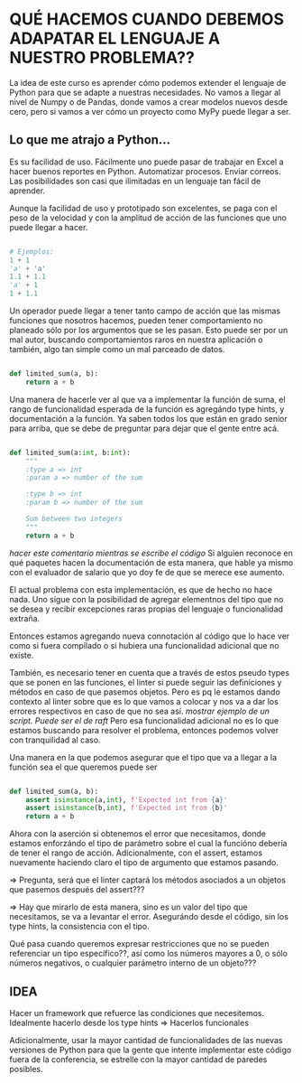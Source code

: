 # QUÉ HACEMOS CUANDO DEBEMOS ADAPATAR EL LENGUAJE A NUESTRO PROBLEMA??

La idea de este curso es aprender cómo podemos extender el lenguaje de Python
para que se adapte a nuestras necesidades. No vamos a llegar al nivel de Numpy
o de Pandas, donde vamos a crear modelos nuevos desde cero, pero si vamos a ver
cómo un proyecto como MyPy puede llegar a ser.

## Lo que me atrajo a Python...

Es su facilidad de uso. Fácilmente uno puede pasar de trabajar en Excel a hacer
buenos reportes en Python. Automatizar procesos. Enviar correos. Las
posibilidades son casi que ilimitadas en un lenguaje tan fácil de aprender.

Aunque la facilidad de uso y prototipado son excelentes, se paga con el peso de
la velocidad y con la amplitud de acción de las funciones que uno puede llegar
a hacer.

```Python

# Ejemplos:
1 + 1
'a' + 'a'
1.1 + 1.1
'a' + 1
1 + 1.1

```

Un operador puede llegar a tener tanto campo de acción que las mismas funciones
que nosotros hacemos, pueden tener comportamiento no planeado sólo por los
argumentos que se les pasan. Esto puede ser por un mal autor, buscando
comportamientos raros en nuestra aplicación o también, algo tan simple como un
mal parceado de datos.

```Python

def limited_sum(a, b):
    return a + b

```

Una manera de hacerle ver al que va a implementar la función de suma, el rango
de funcionalidad esperada de la función es agregándo type hints, y
documentación a la función. Ya saben todos los que están en grado senior para
arriba, que se debe de preguntar para dejar que el gente entre acá.

```Python

def limited_sum(a:int, b:int):
    """
    :type a => int
    :param a => number of the sum

    :type b => int
    :param b => number of the sum

    Sum between two integers
    """
    return a + b

```

*hacer este comentario mientras se escribe el código*
Si alguien reconoce en qué paquetes hacen la documentación de esta manera, que
hable ya mismo con el evaluador de salario que yo doy fe de que se merece ese
aumento.

El actual problema con esta implementación, es que de hecho no hace nada. Uno
sigue con la posibilidad de agregar elementnos del tipo que no se desea y
recibir excepciones raras propias del lenguaje o funcionalidad extraña.

Entonces estamos agregando nueva connotación al código que lo hace ver como si
fuera compilado o si hubiera una funcionalidad adicional que no existe.

También, es necesario tener en cuenta que a través de estos pseudo types que se
ponen en las funciones, el linter si puede seguir las definiciones y métodos en
caso de que pasemos objetos. Pero es pq le estamos dando contexto al linter
sobre que es lo que vamos a colocar y nos va a dar los errores respectivos en
caso de que no sea así. *mostrar ejemplo de un script. Puede ser el de raft*
Pero esa funcionalidad adicional no es lo que estamos buscando para resolver el
problema, entonces podemos volver con tranquilidad al caso.

Una manera en la que podemos asegurar que el tipo que va a llegar a la función
sea el que queremos puede ser

```Python

def limited_sum(a, b):
    assert isinstance(a,int), f'Expected int from {a}'
    assert isinstance(b,int), f'Expected int from {b}'
    return a + b

```

Ahora con la aserción si obtenemos el error que necesitamos, donde estamos
enforzándo el tipo de parámetro sobre el cual la funcióno debería de tener el
rango de acción. Adicionalmente, con el assert, estamos nuevamente haciendo
claro el tipo de argumento que estamos pasando.

=> Pregunta, será que el linter captará los métodos asociados a un objetos que
pasemos después del assert???

=> Hay que mirarlo de esta manera, sino es un valor del tipo que necesitamos,
se va a levantar el error. Asegurándo desde el código, sin los type hints, la
consistencia con el tipo.

Qué pasa cuando queremos expresar restricciones que no se pueden referenciar un
tipo específico??, así como los números mayores a 0, o sólo números negativos,
o cualquier parámetro interno de un objeto???

## IDEA

Hacer un framework que refuerce las condiciones que necesitemos. Idealmente
hacerlo desde los type hints => Hacerlos funcionales

Adicionalmente, usar la mayor cantidad de funcionalidades de las nuevas
versiones de Python para que la gente que intente implementar este código fuera
de la conferencia, se estrelle con la mayor cantidad de paredes posibles.
